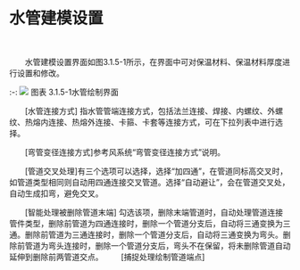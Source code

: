 

# 水管建模设置
<br/>

&emsp;&emsp;水管建模设置界面如图3.1.5-1所示，在界面中可对保温材料、保温材料厚度进行设置和修改。
<br/>

:-: ![](images/32.png)
图表 3.1.5-1水管绘制界面
<br/>

&emsp;&emsp;[水管连接方式] 指水管管端连接方式，包括法兰连接、焊接、内螺纹、外螺纹、热熔内连接、热熔外连接、卡箍、卡套等连接方式，可在下拉列表中进行选择。

&emsp;&emsp;[弯管变径连接方式]参考风系统“弯管变径连接方式”说明。

&emsp;&emsp;[管道交叉处理]有三个选项可以选择，选择“加四通”，在管道同标高交叉时，如管道类型相同则自动用四通连接交叉管道。选择“自动避让”，会在管道交叉处，自动生成扣弯，避免交叉。

&emsp;&emsp;[智能处理被删除管道末端] 勾选该项，删除末端管道时，自动处理管道连接管件类型，删除前管道为四通连接时，删除一个管道分支后，自动将三通变换为三通。删除前管道为三通连接时，删除一个管道分支后，自动将三通变换为弯头。删除前管道为弯头连接时，删除一个管道分支后，弯头不在保留，将未删除管道自动延伸到删除前两管道交点。
&emsp;&emsp;[捕捉处理绘制管道端点]